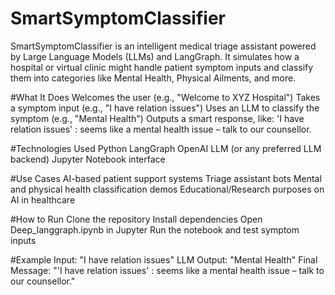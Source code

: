 # SmartSymptomClassifier
SmartSymptomClassifier is an intelligent medical triage assistant powered by Large Language Models (LLMs) and LangGraph. It simulates how a hospital or virtual clinic might handle patient symptom inputs and classify them into categories like Mental Health, Physical Ailments, and more.

#What It Does
Welcomes the user (e.g., "Welcome to XYZ Hospital")
Takes a symptom input (e.g., "I have relation issues")
Uses an LLM to classify the symptom (e.g., "Mental Health")
Outputs a smart response, like:
'I have relation issues' : seems like a mental health issue – talk to our counsellor.

#Technologies Used
Python
LangGraph
OpenAI LLM (or any preferred LLM backend)
Jupyter Notebook interface

#Use Cases
AI-based patient support systems
Triage assistant bots
Mental and physical health classification demos
Educational/Research purposes on AI in healthcare

#How to Run
Clone the repository
Install dependencies
Open Deep_langgraph.ipynb in Jupyter
Run the notebook and test symptom inputs

#Example
Input: "I have relation issues"
LLM Output: "Mental Health"
Final Message: "'I have relation issues' : seems like a mental health issue – talk to our counsellor."
